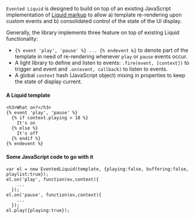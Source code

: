 `Evented Liquid` is designed to build on top of an existing JavaScript implementation of [Liquid markup](http://www.liquidmarkup.org/) to allow a) template re-rendering upon custom events and b) consolidated control of the state of the UI display.

Generally,  the library implements three feature on top of existing Liquid functionality:

* `{% event 'play', 'pause' %} ... {% endevent ‰}` to denote part of the template in need of re-rendering whenever `play` or `pause` events occur.
* A light library to define and listen to events: `.fire(event, [context])` to trigger and event and `.on(event, callback)` to listen to events.
* A global `context` hash (JavaScript object) mixing in properties to keep the state of display current.


#### A Liquid template

    <h3>What on?</h3>
    {% event 'play', 'pause' %}
      {% if context.playing > 18 %}
        It's on
      {% else %}
        It's off
      {% endif %}
    {% endevent %}

#### Some JavaScript code to go with it

    var el = new EventedLiquid(template, {playing:false, buffering:false, playlist:true});
    el.on('play', function(ev,context){
        ...
      });
    el.on('pause', function(ev,context){
        ...
      });
    el.play({playing:true});